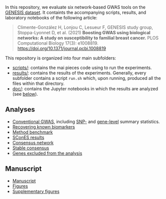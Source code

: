 In this repository, we evaluate six network-based GWAS tools on the [GENESIS dataset](http://bmccancer.biomedcentral.com/articles/10.1186/s12885-015-2028-9). It containts the accompanying scripts, results, and laboratory notebooks of the following article:

> Climente-González H, Lonjou C, Lesueur F, GENESIS study group, Stoppa-Lyonnet D, et al. (2021) **Boosting GWAS using biological networks: A study on susceptibility to familial breast cancer.** PLOS Computational Biology 17(3): e1008819. https://doi.org/10.1371/journal.pcbi.1008819

This repository is organized into four main subfolders:

- [scripts/](scripts): contains the mai pieces code using to run the experiments.
- [results/](results): contains the results of the experiments. Generally, every subfolder contains a script `run.sh` which, upon running, produced all the files within that directory.
- [doc/](doc): contains the Jupyter notebooks in which the results are analyzed (see [below](#analyses)).

## Analyses

* [Conventional GWAS](doc/gwas.ipynb), including [SNP-](results/conventional_gwas/univariate_models.no_covars.tsv) and [gene-level](results/preprocessing/scored_genes.vegas.txt) summary statistics.
* [Recovering known biomarkers](doc/genesis_bcac_comparison.ipynb)
* [Method benchmark](doc/benchmark.ipynb)
* [SConES results](doc/scones.ipynb)
* [Consensus network](doc/consensus.ipynb)
* [Stable consensus](doc/stability.ipynb)
* [Genes excluded from the analysis](doc/bad_genes.ipynb)

## Manuscript

* [Manuscript](manuscript/plos/review_1.pdf)
* [Figures](manuscript/plos/figures.ipynb)
* [Supplementary figures](manuscript/plos/supp_figures.ipynb)
